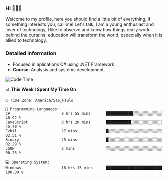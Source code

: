 


### Hi 🙋🏽‍♂️

Welcome to my profile, here you should find a little bit of everything, if something interests you, call me! Let's talk,
I am a young enthusiast and lover of technology, I like to observe and know how things really work behind the curtains, 
education will transform the world, especially when it is allied to technology.

### Detailed information
* Focused in aplications C# using .NET Framework
* **Course**: Analysis and systems development.

<!--START_SECTION:waka-->
![Code Time](http://img.shields.io/badge/Code%20Time-384%20hrs%2020%20mins-blue)

📊 **This Week I Spent My Time On** 

```text
🕑︎ Time Zone: America/Sao_Paulo

💬 Programming Languages: 
C#                       8 hrs 55 mins       ████████████░░░░░░░░░░░░░   48.92 % 
JavaScript               8 hrs 20 mins       ███████████░░░░░░░░░░░░░░   45.70 % 
Ezhil                    27 mins             █░░░░░░░░░░░░░░░░░░░░░░░░   02.51 % 
Binary                   25 mins             █░░░░░░░░░░░░░░░░░░░░░░░░   02.29 % 
JSON                     2 mins              ░░░░░░░░░░░░░░░░░░░░░░░░░   00.26 % 

💻 Operating System: 
Windows                  18 hrs 15 mins      █████████████████████████   100.00 % 
```


<!--END_SECTION:waka-->


